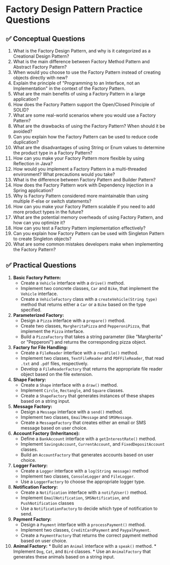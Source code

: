# Factory Design Pattern Practice Questions

## ✅ **Conceptual Questions**
1. What is the Factory Design Pattern, and why is it categorized as a Creational Design Pattern?
2. What is the main difference between Factory Method Pattern and Abstract Factory Pattern?
3. When would you choose to use the Factory Pattern instead of creating objects directly with new?
4. Explain the principle of "Programming to an Interface, not an Implementation" in the context of the Factory Pattern.
5. What are the main benefits of using a Factory Pattern in a large application?
6. How does the Factory Pattern support the Open/Closed Principle of SOLID?
7. What are some real-world scenarios where you would use a Factory Pattern?
8. What are the drawbacks of using the Factory Pattern? When should it be avoided?
9. Can you explain how the Factory Pattern can be used to reduce code duplication?
10. What are the disadvantages of using String or Enum values to determine the product type in a Factory Pattern?
11. How can you make your Factory Pattern more flexible by using Reflection in Java?
12. How would you implement a Factory Pattern in a multi-threaded environment? What precautions would you take?
13. What is the difference between Factory Pattern and Builder Pattern?
14. How does the Factory Pattern work with Dependency Injection in a Spring application?
15. Why is Factory Pattern considered more maintainable than using multiple if-else or switch statements?
16. How can you make your Factory Pattern scalable if you need to add more product types in the future?
17. What are the potential memory overheads of using Factory Pattern, and how can you optimize it?
18. How can you test a Factory Pattern implementation effectively?
19. Can you explain how Factory Pattern can be used with Singleton Pattern to create Singleton objects?
20. What are some common mistakes developers make when implementing the Factory Pattern?

## ✅ **Practical Questions**
1.  **Basic Factory Pattern:**
    * Create a `Vehicle` interface with a `drive()` method.
    * Implement two concrete classes, `Car` and `Bike`, that implement the `Vehicle` interface.
    * Create a `VehicleFactory` class with a `createVehicle(String type)` method that returns either a `Car` or a `Bike` based on the type specified.
2.  **Parameterized Factory:**
    * Design a `Pizza` interface with a `prepare()` method.
    * Create two classes, `MargheritaPizza` and `PepperoniPizza`, that implement the `Pizza` interface.
    * Build a `PizzaFactory` that takes a string parameter (like "Margherita" or "Pepperoni") and returns the corresponding pizza object.
3.  **Factory for File Handling:**
    * Create a `FileReader` interface with a `readFile()` method.
    * Implement two classes, `TextFileReader` and `PDFFileReader`, that read `.txt` and `.pdf` files, respectively.
    * Develop a `FileReaderFactory` that returns the appropriate file reader object based on the file extension.
4.  **Shape Factory:**
    * Create a `Shape` interface with a `draw()` method.
    * Implement `Circle`, `Rectangle`, and `Square` classes.
    * Create a `ShapeFactory` that generates instances of these shapes based on a string input.
5.  **Message Factory:**
    * Design a `Message` interface with a `send()` method.
    * Implement two classes, `EmailMessage` and `SMSMessage`.
    * Create a `MessageFactory` that creates either an email or SMS message based on user choice.
6.  **Account Factory (Inheritance):**
    * Define a `BankAccount` interface with a `getInterestRate()` method.
    * Implement `SavingsAccount`, `CurrentAccount`, and `FixedDepositAccount` classes.
    * Build an `AccountFactory` that generates accounts based on user choice.
7.  **Logger Factory:**
    * Create a `Logger` interface with a `log(String message)` method
    * Implement two classes, `ConsoleLogger` and `FileLogger`.
    * Use a `LoggerFactory` to choose the appropriate logger type.
8.  **Notification Factory:**
    * Create a `Notification` interface with a `notifyUser()` method.
    * Implement `EmailNotification`, `SMSNotification`, and `PushNotification` classes
    * Use a `NotificationFactory` to decide which type of notification to send.
9.  **Payment Factory:**
    * Design a `Payment` interface with a `processPayment()` method.
    * Implement two classes, `CreditCardPayment` and `PaypalPayment`.
    * Create a `PaymentFactory` that returns the correct payment method based on user choice.
10.  **Animal Factory:**
    * Build an `Animal` interface with a `speak()` method.
    * Implement `Dog`, `Cat`, and `Bird` classes.
    * Use an `AnimalFactory` that generates these animals based on a string input.